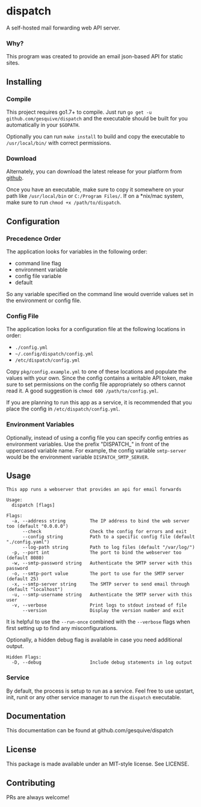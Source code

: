 # dispatch

A self-hosted mail forwarding web API server.

### Why?
This program was created to provide an email json-based API for static sites.

## Installing

### Compile
This project requires go1.7+ to compile. Just run `go get -u github.com/gesquive/dispatch` and the executable should be built for you automatically in your `$GOPATH`.

Optionally you can run `make install` to build and copy the executable to `/usr/local/bin/` with correct permissions.

### Download
Alternately, you can download the latest release for your platform from [github](https://github.com/gesquive/dispatch/releases).

Once you have an executable, make sure to copy it somewhere on your path like `/usr/local/bin` or `C:/Program Files/`.
If on a \*nix/mac system, make sure to run `chmod +x /path/to/dispatch`.

## Configuration

### Precedence Order
The application looks for variables in the following order:
 - command line flag
 - environment variable
 - config file variable
 - default

So any variable specified on the command line would override values set in the environment or config file.

### Config File
The application looks for a configuration file at the following locations in order:
 - `./config.yml`
 - `~/.config/dispatch/config.yml`
 - `/etc/dispatch/config.yml`

Copy `pkg/config.example.yml` to one of these locations and populate the values with your own. Since the config contains a writable API token, make sure to set permissions on the config file appropriately so others cannot read it. A good suggestion is `chmod 600 /path/to/config.yml`.

If you are planning to run this app as a service, it is recommended that you place the config in `/etc/dispatch/config.yml`.

### Environment Variables
Optionally, instead of using a config file you can specify config entries as environment variables. Use the prefix "DISPATCH_" in front of the uppercased variable name. For example, the config variable `smtp-server` would be the environment variable `DISPATCH_SMTP_SERVER`.

## Usage

```console
This app runs a webserver that provides an api for email forwards

Usage:
  dispatch [flags]

Flags:
  -a, --address string         The IP address to bind the web server too (default "0.0.0.0")
      --check                  Check the config for errors and exit
      --config string          Path to a specific config file (default "./config.yaml")
      --log-path string        Path to log files (default "/var/log/")
  -p, --port int               The port to bind the webserver too (default 8080)
  -w, --smtp-password string   Authenticate the SMTP server with this password
  -o, --smtp-port value        The port to use for the SMTP server (default 25)
  -x, --smtp-server string     The SMTP server to send email through (default "localhost")
  -u, --smtp-username string   Authenticate the SMTP server with this user
  -v, --verbose                Print logs to stdout instead of file
      --version                Display the version number and exit
```

It is helpful to use the `--run-once` combined with the `--verbose` flags when first setting up to find any misconfigurations.

Optionally, a hidden debug flag is available in case you need additional output.
```console
Hidden Flags:
  -D, --debug                  Include debug statements in log output
```

### Service
By default, the process is setup to run as a service. Feel free to use upstart, init, runit or any other service manager to run the `dispatch` executable.

## Documentation

This documentation can be found at github.com/gesquive/dispatch

## License

This package is made available under an MIT-style license. See LICENSE.

## Contributing

PRs are always welcome!


<!-- TODO: Include some default upstart/init scripts -->
<!-- TODO: Include a logrotate script -->
<!-- TODO: Create a detailed service install script -->
